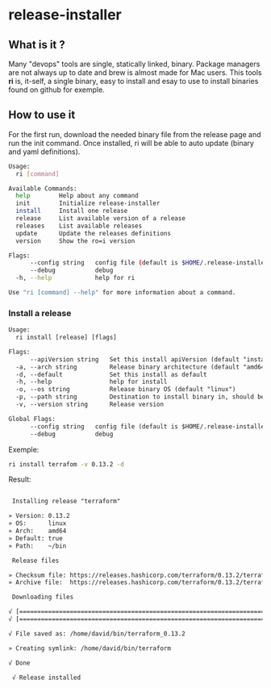 # release-installer

## What is it ?

Many "devops" tools are single, statically linked, binary. Package managers are not always up to date and brew is almost made for Mac users. This tools **ri** is, it-self, a single binary, easy to install and esay to use to install binaries found on github for exemple.

## How to use it

For the first run, download the needed binary file from the release page and run the init command. Once installed, ri will be able to auto update (binary and yaml definitions).

```bash
Usage:
  ri [command]

Available Commands:
  help        Help about any command
  init        Initialize release-installer
  install     Install one release
  release     List available version of a release
  releases    List available releases
  update      Update the releases definitions
  version     Show the ro=i version

Flags:
      --config string   config file (default is $HOME/.release-installer/release-installer.yaml)
      --debug           debug
  -h, --help            help for ri

Use "ri [command] --help" for more information about a command.
```

### Install a release

```txt
Usage:
  ri install [release] [flags]

Flags:
      --apiVersion string   Set this install apiVersion (default "install/v1")
  -a, --arch string         Release binary architecture (default "amd64")
  -d, --default             Set this install as default
  -h, --help                help for install
  -o, --os string           Release binary OS (default "linux")
  -p, --path string         Destination to install binary in, should be set in your "$PATH" (default "~/bin")
  -v, --version string      Release version

Global Flags:
      --config string   config file (default is $HOME/.release-installer/release-installer.yaml)
      --debug           debug
```

Exemple:

```bash
ri install terrafom -v 0.13.2 -d
```

Result:

```txt

 Installing release "terraform"

» Version: 0.13.2
» OS:      linux
» Arch:    amd64
» Default: true
» Path:    ~/bin

 Release files

» Checksum file: https://releases.hashicorp.com/terraform/0.13.2/terraform_0.13.2_SHA256SUMS
» Archive file:  https://releases.hashicorp.com/terraform/0.13.2/terraform_0.13.2_linux_amd64.zip

 Downloading files

√ [========================================================================================] terraform_0.13.2_SHA256SUMS (731.43 KB/s)
√ [===================================================================================] terraform_0.13.2_linux_amd64.zip (543.31 KB/s)

√ File saved as: /home/david/bin/terraform_0.13.2

» Creating symlink: /home/david/bin/terraform

√ Done

 √ Release installed
```
